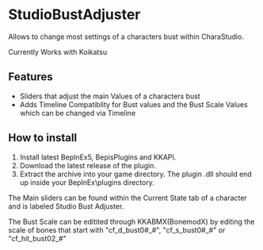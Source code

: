 # StudioBustAdjuster
Allows to change most settings of a characters bust within CharaStudio.

Currently Works with Koikatsu

## Features
- Sliders that adjust the main Values of a characters bust
- Adds Timeline Compatiblity for Bust values and the Bust Scale Values which can be changed via Timeline

## How to install
1. Install latest BepInEx5, BepisPlugins and KKAPI.
2. Download the latest release of the plugin.
3. Extract the archive into your game directory. The plugin .dll should end up inside your BepInEx\plugins directory.

The Main sliders can be found within the Current State tab of a character and is labeled Studio Bust Adjuster.

The Bust Scale can be editited through KKABMX(BonemodX) by editing the scale of bones that start with \"cf_d_bust0#\_#", \"cf_s_bust0#\_#" or \"cf_hit_bust02\_#"  
